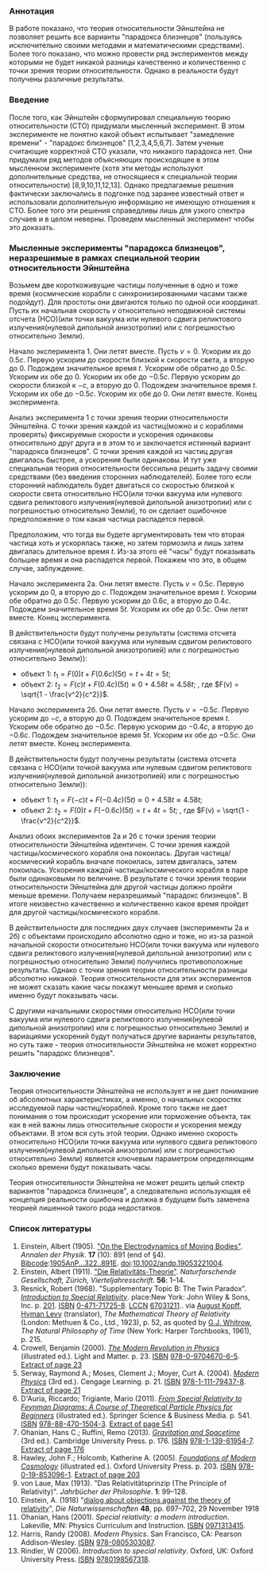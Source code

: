 ### Аннотация

В работе показано, что теория относительности Эйнштейна не позволяет решить все варианты "парадокса близнецов" (пользуясь исключительно своими методами и математическими средствами). Более того показано, что можно провести ряд экспериментов между которыми не будет никакой разницы качественно и количественно с точки зрения теории относительности. Однако в реальности будут получены различные результаты. 

### Введение

После того, как Эйнштейн сформулировал специальную теорию относительности (СТО) придумали мысленный эксперимент. В этом эксперименте не понятно какой объект испытывает "замедление времени" - "парадокс близнецов" [1,2,3,4,5,6,7]. Затем ученые считающие корректной СТО указали, что никакого парадокса нет. Они придумали ряд методов объясняющих происходящее в этом мысленном эксперименте (хотя эти методы используют дополнительные средства, не относящиеся к специальной теории относительности) [8,9,10,11,12,13]. Однако предлагаемые решения фактически заключались в подгонке под заранее известный ответ и использовали дополнительную информацию не имеющую отношения к СТО. Более того эти решения справедливы лишь для узкого спектра случаев и в целом неверны. Проведем мысленный эксперимент чтобы это доказать.

### Мысленные эксперименты "парадокса близнецов", неразрешимые в рамках специальной теории относительности Эйнштейна 

Возьмем две короткоживущие частицы полученные в одно и тоже время (космические корабли с синхронизированными часами также подойдут). Для простоты они двигаются только по одной оси координат. Пусть их начальная скорость $v$ относительно неподвижной системы отсчета (НСО)(или точки вакуума или нулевого сдвига реликтового излучения(нулевой дипольной анизотропии) или с погрешностью относительно Земли). 

Начало эксперимента 1. Они летят вместе. Пусть $v=0$. Ускорим их до $0.5c$. Первую ускорим до скорости близкой к скорости света, а вторую до 0. Подождем значительное время $t$. Ускорим обе обратно до $0.5c$. Ускорим их обе до 0. Ускорим их обе до $-0.5c$. Первую ускорим до скорости близкой к $-c$, а вторую до 0. Подождем значительное время $t$. Ускорим их обе до $-0.5c$. Ускорим их обе до 0. Они летят вместе. Конец эксперимента.

Анализ эксперимента 1 с точки зрения теории относительности Эйнштейна. 
С точки зрения каждой из частиц(можно и с кораблями проверять) фиксируемые скорости и ускорения одинаковы относительно друг друга и в этом то и заключается истинный вариант "парадокса близнецов". С точки зрения каждой из частиц другая двигалась быстрее, а ускорения были одинаковы. И тут уже специальная теория относительности бессильна решить задачу своими средствами (без введения сторонних наблюдателей). Более того если сторонний наблюдатель будет двигаться со скоростью близкой к скорости света относительно НСО(или точки вакуума или нулевого сдвига реликтового излучения(нулевой дипольной анизотропии) или с погрешностью относительно Земли), то он сделает ошибочное предположение о том какая частица распадется первой.

Предположим, что тогда вы будете аргументировать тем что вторая частица хоть и ускорялась также, но затем тормозила и лишь затем двигалась длительное время $t$. Из-за этого её "часы" будут показывать большее время и она распадется первой. Покажем что это, в общем случае, заблуждение.

Начало эксперимента 2а. Они летят вместе. Пусть $v=0.5c$. Первую ускорим до 0, а вторую до $c$. Подождем значительное время $t$. Ускорим обе обратно до $0.5c$. Первую ускорим до $0.6c$, а вторую до $0.4c$. Подождем значительное время $5t$. Ускорим их обе до $0.5c$. Они летят вместе. Конец эксперимента.  

В действительности будут получены результаты (система отсчета связана с НСО(или точкой вакуума или нулевым сдвигом реликтового излучения(нулевой дипольной анизотропией) или с погрешностью относительно Земли)): 

- объект 1: $t_1=F(0)t+F(0.6c)(5t)=t+4t=5t$; 
- объект 2: $t_2=F(c)t+F(0.4c)(5t)\approx0+4.58t\approx4.58t$; 
, где $F(v) = \sqrt{1 - \frac{v^2}{c^2}}$. 

Начало эксперимента 2б. Они летят вместе. Пусть $v=-0.5c$. Первую ускорим до $-c$, а вторую до 0. Подождем значительное время $t$. Ускорим обе обратно до $-0.5c$. Первую ускорим до $-0.4c$, а вторую до $-0.6c$. Подождем значительное время $5t$. Ускорим их обе до $-0.5c$. Они летят вместе. Конец эксперимента. 

В действительности будут получены результаты (система отсчета связана с НСО(или точкой вакуума или нулевым сдвигом реликтового излучения(нулевой дипольной анизотропией) или с погрешностью относительно Земли)):   

- объект 1: $t_1=F(-c)t+F(-0.4c)(5t)\approx0+4.58t\approx4.58t$; 
- объект 2: $t_2=F(0)t+F(-0.6c)(5t)=t+4t=5t$; 
, где $F(v) = \sqrt{1 - \frac{v^2}{c^2}}$. 

Анализ обоих экспериментов 2а и 2б с точки зрения теории относительности Эйнштейна идентичен. 
С точки зрения каждой частицы/космического корабля она покоилась. Другая частица/космический корабль вначале покоилась, затем двигалась, затем покоилась. Ускорения каждой частицы/космического корабля в паре были одинаковыми по величине. В результате с точки зрения теории относительности Эйнштейна для другой частицы должно пройти меньше времени. Получаем неразрешимый "парадокс близнецов". В итоге неизвестно качественно и количественно какое время пройдет для другой частицы/космического корабля.

В действительности для последних двух случаев (эксперименты 2а и 2б) с объектами происходило абсолютно одно и тоже, но из-за разной начальной скорости относительно НСО(или точки вакуума или нулевого сдвига реликтового излучения(нулевой дипольной анизотропии) или с погрешностью относительно Земли) получились противоположные результаты. Однако с точки зрения теории относительности разницы абсолютно никакой. Теория относительности для этих экспериментов не может сказать какие часы покажут меньшее время и сколько именно будут показывать часы.

С другими начальными скоростями относительно НСО(или точки вакуума или нулевого сдвига реликтового излучения(нулевой дипольной анизотропии) или с погрешностью относительно Земли) и вариациями ускорений будут получаться другие варианты результатов, но суть таже - теория относительности Эйнштейна не может корректно решить "парадокс близнецов".

### Заключение

Теория относительности Эйнштейна не использует и не дает понимание об абсолютных характеристиках, а именно, о начальных скоростях исследуемой пары частиц/кораблей. Кроме того также не дает понимания о том происходит ускорение или торможение объекта, так как в ней важны лишь относительные скорости и ускорения между объектами. В этом вся суть этой теории. Однако именно скорость относительно НСО(или точки вакуума или нулевого сдвига реликтового излучения(нулевой дипольной анизотропии) или с погрешностью относительно Земли) является ключевым параметром определяющим сколько времени будут показывать часы.

Теория относительности Эйнштейна не может решить целый спектр вариантов "парадокса близнецов", а следовательно использующая её концепция реальности ошибочна и должна в будущем быть заменена теорией лишенной такого рода недостатков.

### Список литературы

1. Einstein, Albert (1905). ["On the Electrodynamics of Moving Bodies"](http://www.fourmilab.ch/etexts/einstein/specrel/www/). _Annalen der Physik_. **17** (10): 891 (end of §4). [Bibcode](https://en.wikipedia.org/wiki/Bibcode_(identifier) "Bibcode (identifier)"):[1905AnP...322..891E](https://ui.adsabs.harvard.edu/abs/1905AnP...322..891E). [doi](https://en.wikipedia.org/wiki/Doi_(identifier) "Doi (identifier)"):[10.1002/andp.19053221004](https://doi.org/10.1002%2Fandp.19053221004).
2. Einstein, Albert (1911). ["Die Relativitäts-Theorie"](https://archive.org/details/vierteljahrsschr56natu). _Naturforschende Gesellschaft, Zürich, Vierteljahresschrift_. **56**: 1–14.
3. Resnick, Robert (1968). "Supplementary Topic B: The Twin Paradox". [_Introduction to Special Relativity_](https://archive.org/details/introductiontosp0000resn). place:New York: John Wiley & Sons, Inc. p. [201](https://archive.org/details/introductiontosp0000resn/page/201). [ISBN](https://en.wikipedia.org/wiki/ISBN_(identifier) "ISBN (identifier)") [0-471-71725-8](https://en.wikipedia.org/wiki/Special:BookSources/0-471-71725-8 "Special:BookSources/0-471-71725-8"). [LCCN](https://en.wikipedia.org/wiki/LCCN_(identifier) "LCCN (identifier)") [67031211](https://lccn.loc.gov/67031211).. via [August Kopff](https://en.wikipedia.org/wiki/August_Kopff "August Kopff"), [Hyman Levy](https://en.wikipedia.org/wiki/Hyman_Levy "Hyman Levy") (translator), _The Mathematical Theory of Relativity_ (London: Methuen & Co., Ltd., 1923), p. 52, as quoted by [G.J. Whitrow](https://en.wikipedia.org/wiki/Gerald_James_Whitrow "Gerald James Whitrow"), _The Natural Philosophy of Time_ (New York: Harper Torchbooks, 1961), p. 215.
4. Crowell, Benjamin (2000). [_The Modern Revolution in Physics_](https://books.google.com/books?id=OMs-_JK-wncC) (illustrated ed.). Light and Matter. p. 23. [ISBN](https://en.wikipedia.org/wiki/ISBN_(identifier) "ISBN (identifier)") [978-0-9704670-6-5](https://en.wikipedia.org/wiki/Special:BookSources/978-0-9704670-6-5 "Special:BookSources/978-0-9704670-6-5"). [Extract of page 23](https://books.google.com/books?id=OMs-_JK-wncC&pg=PA23)
5. Serway, Raymond A.; Moses, Clement J.; Moyer, Curt A. (2004). [_Modern Physics_](https://books.google.com/books?id=uTM8AAAAQBAJ) (3rd ed.). Cengage Learning. p. 21. [ISBN](https://en.wikipedia.org/wiki/ISBN_(identifier) "ISBN (identifier)") [978-1-111-79437-8](https://en.wikipedia.org/wiki/Special:BookSources/978-1-111-79437-8 "Special:BookSources/978-1-111-79437-8"). [Extract of page 21](https://books.google.com/books?id=uTM8AAAAQBAJ&pg=PA21)
6. D'Auria, Riccardo; Trigiante, Mario (2011). [_From Special Relativity to Feynman Diagrams: A Course of Theoretical Particle Physics for Beginners_](https://books.google.com/books?id=R-qIh6kd8d0C) (illustrated ed.). Springer Science & Business Media. p. 541. [ISBN](https://en.wikipedia.org/wiki/ISBN_(identifier) "ISBN (identifier)") [978-88-470-1504-3](https://en.wikipedia.org/wiki/Special:BookSources/978-88-470-1504-3 "Special:BookSources/978-88-470-1504-3"). [Extract of page 541](https://books.google.com/books?id=R-qIh6kd8d0C&pg=PA541)
7. Ohanian, Hans C.; Ruffini, Remo (2013). [_Gravitation and Spacetime_](https://books.google.com/books?id=JVQhAwAAQBAJ) (3rd ed.). Cambridge University Press. p. 176. [ISBN](https://en.wikipedia.org/wiki/ISBN_(identifier) "ISBN (identifier)") [978-1-139-61954-7](https://en.wikipedia.org/wiki/Special:BookSources/978-1-139-61954-7 "Special:BookSources/978-1-139-61954-7"). [Extract of page 176](https://books.google.com/books?id=JVQhAwAAQBAJ&pg=PA176)
8. Hawley, John F.; Holcomb, Katherine A. (2005). [_Foundations of Modern Cosmology_](https://books.google.com/books?id=s5MUDAAAQBAJ) (illustrated ed.). Oxford University Press. p. 203. [ISBN](https://en.wikipedia.org/wiki/ISBN_(identifier) "ISBN (identifier)") [978-0-19-853096-1](https://en.wikipedia.org/wiki/Special:BookSources/978-0-19-853096-1 "Special:BookSources/978-0-19-853096-1"). [Extract of page 203](https://books.google.com/books?id=s5MUDAAAQBAJ&pg=PA203)
9. von Laue, Max (1913). "Das Relativitätsprinzip (The Principle of Relativity)". _Jahrbücher der Philosophie_. **1**: 99–128.
10. Einstein, A. (1918) "[dialog about objections against the theory of relativity](https://en.wikisource.org/wiki/Dialog_about_objections_against_the_theory_of_relativity "s:Dialog about objections against the theory of relativity")", _Die Naturwissenschaften_ **48**, pp. 697–702, 29 November 1918
11. Ohanian, Hans (2001). _Special relativity: a modern introduction_. Lakeville, MN: Physics Curriculum and Instruction. [ISBN](https://en.wikipedia.org/wiki/ISBN_(identifier) "ISBN (identifier)") [0971313415](https://en.wikipedia.org/wiki/Special:BookSources/0971313415 "Special:BookSources/0971313415").
12. Harris, Randy (2008). _Modern Physics_. San Francisco, CA: Pearson Addison-Wesley. [ISBN](https://en.wikipedia.org/wiki/ISBN_(identifier) "ISBN (identifier)") [978-0805303087](https://en.wikipedia.org/wiki/Special:BookSources/978-0805303087 "Special:BookSources/978-0805303087").
13. Rindler, W (2006). _Introduction to special relativity_. Oxford, UK: Oxford University Press. [ISBN](https://en.wikipedia.org/wiki/ISBN_(identifier) "ISBN (identifier)") [9780198567318](https://en.wikipedia.org/wiki/Special:BookSources/9780198567318 "Special:BookSources/9780198567318").